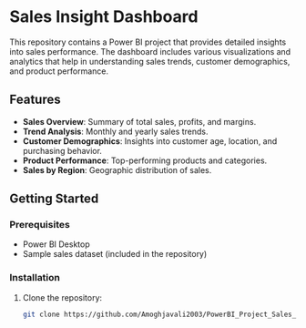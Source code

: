 # Sales Insight Dashboard

This repository contains a Power BI project that provides detailed insights into sales performance. The dashboard includes various visualizations and analytics that help in understanding sales trends, customer demographics, and product performance.

## Features

- **Sales Overview**: Summary of total sales, profits, and margins.
- **Trend Analysis**: Monthly and yearly sales trends.
- **Customer Demographics**: Insights into customer age, location, and purchasing behavior.
- **Product Performance**: Top-performing products and categories.
- **Sales by Region**: Geographic distribution of sales.

## Getting Started

### Prerequisites

- Power BI Desktop
- Sample sales dataset (included in the repository)

### Installation

1. Clone the repository:
   ```bash
   git clone https://github.com/Amoghjavali2003/PowerBI_Project_Sales_insight.git

